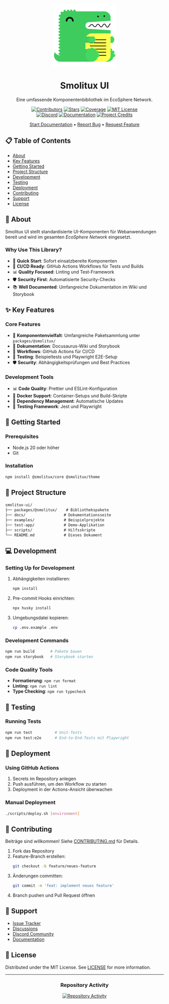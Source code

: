 <div align="center">
  <img src="./docs/static/img/logo.svg" alt="Smolitux UI Logo" width="200">
  <h1>Smolitux UI</h1>
  <p>Eine umfassende Komponentenbibliothek im EcoSphere Network.</p>

  [![Contributors][contributors-shield]][contributors-url]
  [![Stars][stars-shield]][stars-url]
  [![Coverage][coverage-shield]][coverage-url]
  [![MIT License][license-shield]][license-url]
  <br/>
  [![Discord][discord-shield]][discord-url]
  [![Documentation][docs-shield]][docs-url]
  [![Project Credits][credits-shield]][credits-url]

  [Start Documentation](https://ecospherenetwork.github.io/smolitux-ui/wiki/) •
  [Report Bug](https://github.com/EcoSphereNetwork/smolitux-ui/issues) •
  [Request Feature](https://github.com/EcoSphereNetwork/smolitux-ui/issues)
</div>

## 📋 Table of Contents
- [About](#-about)
- [Key Features](#-key-features)
- [Getting Started](#-getting-started)
- [Project Structure](#-project-structure)
- [Development](#-development)
- [Testing](#-testing)
- [Deployment](#-deployment)
- [Contributing](#-contributing)
- [Support](#-support)
- [License](#-license)

## 🎯 About
Smolitux UI stellt standardisierte UI-Komponenten für Webanwendungen bereit und wird im gesamten *EcoSphere Network* eingesetzt.

### Why Use This Library?
- 🚀 **Quick Start**: Sofort einsatzbereite Komponenten
- 🔄 **CI/CD Ready**: GitHub Actions Workflows für Tests und Builds
- 📊 **Quality Focused**: Linting und Test-Framework
- 🛡️ **Security First**: Automatisierte Security-Checks
- 📚 **Well Documented**: Umfangreiche Dokumentation im Wiki und Storybook

## ✨ Key Features

### Core Features
- 🔧 **Komponentenvielfalt**: Umfangreiche Paketsammlung unter `packages/@smolitux/`
- 📝 **Dokumentation**: Docusaurus-Wiki und Storybook
- 🔄 **Workflows**: GitHub Actions für CI/CD
- 🧪 **Testing**: Beispieltests und Playwright E2E-Setup
- 🛡️ **Security**: Abhängigkeitsprüfungen und Best Practices

### Development Tools
- 📊 **Code Quality**: Prettier und ESLint-Konfiguration
- 🐳 **Docker Support**: Container-Setups und Build-Skripte
- 🔄 **Dependency Management**: Automatische Updates
- 🧪 **Testing Framework**: Jest und Playwright

## 🚀 Getting Started

### Prerequisites
- Node.js 20 oder höher
- Git

### Installation

```bash
npm install @smolitux/core @smolitux/theme
```

## 📁 Project Structure
```
smolitux-ui/
├── packages/@smolitux/    # Bibliothekspakete
├── docs/                 # Dokumentationsseite
├── examples/             # Beispielprojekte
├── test-app/             # Demo-Applikation
├── scripts/              # Hilfsskripte
└── README.md             # Dieses Dokument
```

## 💻 Development

### Setting Up for Development
1. Abhängigkeiten installieren:
   ```bash
   npm install
   ```
2. Pre-commit Hooks einrichten:
   ```bash
   npx husky install
   ```
3. Umgebungsdatei kopieren:
   ```bash
   cp .env.example .env
   ```

### Development Commands
```bash
npm run build       # Pakete bauen
npm run storybook   # Storybook starten
```

### Code Quality Tools
- **Formatierung**: `npm run format`
- **Linting**: `npm run lint`
- **Type Checking**: `npm run typecheck`

## 🧪 Testing

### Running Tests
```bash
npm run test          # Unit-Tests
npm run test:e2e      # End-to-End-Tests mit Playwright
```

## 🚢 Deployment

### Using GitHub Actions
1. Secrets im Repository anlegen
2. Push ausführen, um den Workflow zu starten
3. Deployment in der Actions-Ansicht überwachen

### Manual Deployment
```bash
./scripts/deploy.sh [environment]
```

## 🤝 Contributing

Beiträge sind willkommen! Siehe [CONTRIBUTING.md](CONTRIBUTING.md) für Details.

1. Fork das Repository
2. Feature-Branch erstellen:
   ```bash
   git checkout -b feature/neues-feature
   ```
3. Änderungen committen:
   ```bash
   git commit -m 'feat: implement neues feature'
   ```
4. Branch pushen und Pull Request öffnen

## 💬 Support

- [Issue Tracker](https://github.com/EcoSphereNetwork/smolitux-ui/issues)
- [Discussions](https://github.com/EcoSphereNetwork/smolitux-ui/discussions)
- [Discord Community][discord-url]
- [Documentation][docs-url]

## 📄 License

Distributed under the MIT License. See [LICENSE](LICENSE) for more information.

---

<div align="center">

### Repository Activity

[![Repository Activity][activity-graph]][activity-url]

</div>

<!-- MARKDOWN LINKS & IMAGES -->
[contributors-shield]: https://img.shields.io/github/contributors/EcoSphereNetwork/smolitux-ui?style=for-the-badge&color=blue
[contributors-url]: https://github.com/EcoSphereNetwork/smolitux-ui/graphs/contributors
[stars-shield]: https://img.shields.io/github/stars/EcoSphereNetwork/smolitux-ui?style=for-the-badge&color=blue
[stars-url]: https://github.com/EcoSphereNetwork/smolitux-ui/stargazers
[coverage-shield]: https://img.shields.io/codecov/c/github/EcoSphereNetwork/smolitux-ui?style=for-the-badge&color=blue
[coverage-url]: https://codecov.io/github/EcoSphereNetwork/smolitux-ui
[license-shield]: https://img.shields.io/github/license/EcoSphereNetwork/smolitux-ui?style=for-the-badge&color=blue
[license-url]: https://github.com/EcoSphereNetwork/smolitux-ui/blob/main/LICENSE
[discord-shield]: https://img.shields.io/badge/Discord-Join%20Us-purple?logo=discord&logoColor=white&style=for-the-badge
[discord-url]: https://discord.gg/cTWBHGkn
[docs-shield]: https://img.shields.io/badge/Documentation-000?logo=googledocs&logoColor=FFE165&style=for-the-badge
[docs-url]: https://ecospherenetwork.github.io/smolitux-ui/wiki/
[credits-shield]: https://img.shields.io/badge/Project-Credits-blue?style=for-the-badge&color=FFE165&logo=github&logoColor=white
[credits-url]: https://github.com/EcoSphereNetwork/smolitux-ui/blob/main/CREDITS.md
[activity-graph]: https://repobeats.axiom.co/api/embed/8d1a53c73cf5523d0e52a6cc5b74bce75eecc801.svg
[activity-url]: https://repobeats.axiom.co
